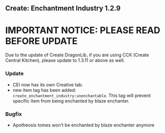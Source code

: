 ## Create: Enchantment Industry 1.2.9

# **IMPORTANT NOTICE**: PLEASE READ BEFORE UPDATE
Due to the update of Create DragonLib, if you are using CCK (Create Central Kitchen), please update to 1.3.11 or above as well.

### Update
- CEI now has its own Creative tab.
- new item tag has been added: `create_enchantment_industry:unenchantable`. This tag will prevent specific item from being enchanted by blaze enchanter.

### Bugfix
- Apotheosis tomes won't be enchanted by blaze enchanter anymore